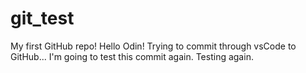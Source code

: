 # git_test
My first GitHub repo!
Hello Odin!
Trying to commit through vsCode to GitHub...
I'm going to test this commit again.
Testing again.